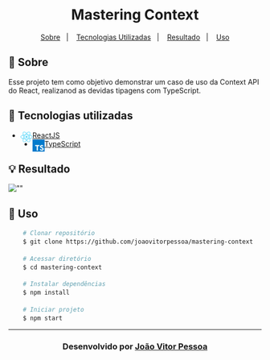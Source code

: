 <h1 align="center">
   Mastering Context
</h1>
<p align="center">
  <a href="#-sobre">Sobre</a>&nbsp;&nbsp;&nbsp;|&nbsp;&nbsp;&nbsp;
  <a href="#-tecnologias-utilizadas">Tecnologias Utilizadas</a>&nbsp;&nbsp;&nbsp;|&nbsp;&nbsp;&nbsp;
  <a href="#-resultado-em-30072021">Resultado</a>&nbsp;&nbsp;&nbsp;|&nbsp;&nbsp;&nbsp;
  <a href="#-uso">Uso</a>
</p>

## 🔖 Sobre

Esse projeto tem como objetivo demonstrar um caso de uso da Context API do React, realizanod as devidas tipagens com TypeScript.

## 🚀 Tecnologias utilizadas

- <img align="left" width="24px" src="/docs/img/react.png"></img>[ReactJS](https://pt-br.reactjs.org/)
- <img align="left" width="24px" src="/docs/img/typescript.png"></img>[TypeScript](https://www.typescriptlang.org/)

## 💡 Resultado

![""](/docs/screen-recording.gif)

## 🏃 Uso

```bash
    # Clonar repositório
    $ git clone https://github.com/joaovitorpessoa/mastering-context

    # Acessar diretório
    $ cd mastering-context

    # Instalar dependências
    $ npm install

    # Iniciar projeto
    $ npm start
```

---

<h3 align="center">Desenvolvido por <a href="https://www.linkedin.com/in/jo%C3%A3o-vitor-pessoa-5017561b9">João Vitor Pessoa</h3>
